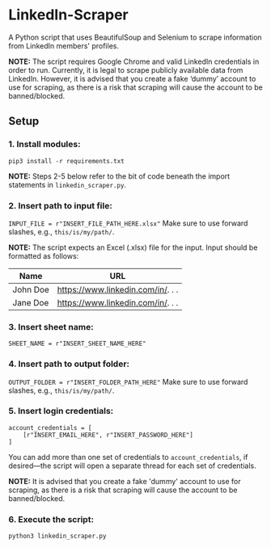 # LinkedIn-Scraper

A Python script that uses BeautifulSoup and Selenium to scrape information from LinkedIn members' profiles.

**NOTE:** The script requires Google Chrome and valid LinkedIn credentials in order to run. Currently, it is legal to scrape publicly available data from LinkedIn. However, it is advised that you create a fake ‘dummy’ account to use for scraping, as there is a risk that scraping will cause the account to be banned/blocked.

## Setup

### 1. Install modules:

`pip3 install -r requirements.txt`

**NOTE:** Steps 2-5 below refer to the bit of code beneath the import statements in `linkedin_scraper.py`.

### 2. Insert path to input file:

`INPUT_FILE = r"INSERT_FILE_PATH_HERE.xlsx"`
Make sure to use forward slashes, e.g., `this/is/my/path/`.

**NOTE:** The script expects an Excel (.xlsx) file for the input. Input should be formatted as follows:

| Name     | URL                                   |
| -------- | ------------------------------------- |
| John Doe | https://www.linkedin.com/in/. . . |
| Jane Doe | https://www.linkedin.com/in/. . . |

### 3. Insert sheet name:

`SHEET_NAME = r"INSERT_SHEET_NAME_HERE"`

### 4. Insert path to output folder:

`OUTPUT_FOLDER = r"INSERT_FOLDER_PATH_HERE"`
Make sure to use forward slashes, e.g., `this/is/my/path/`.

### 5. Insert login credentials:

```
account_credentials = [
	[r"INSERT_EMAIL_HERE", r"INSERT_PASSWORD_HERE"]
]
```

You can add more than one set of credentials to `account_credentials`, if desired—the script will open a separate thread for each set of credentials.

**NOTE:** It is advised that you create a fake 'dummy' account to use for scraping, as there is a risk that scraping will cause the account to be banned/blocked.

### 6. Execute the script:

`python3 linkedin_scraper.py`
